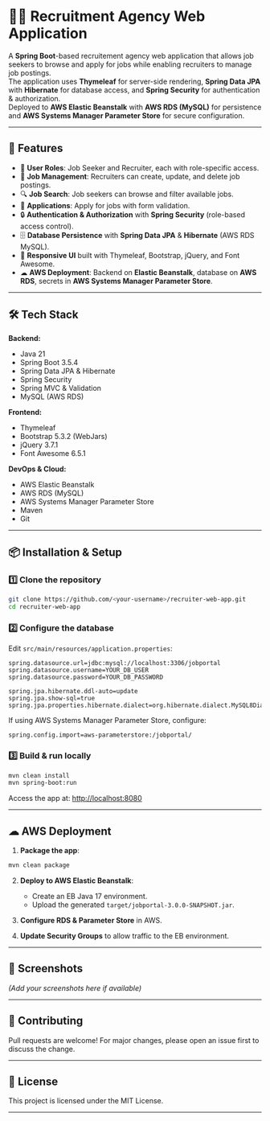 # 🧑‍💼 Recruitment Agency Web Application

A **Spring Boot**-based recruitement agency web application that allows job seekers to browse and apply for jobs while enabling recruiters to manage job postings.  
The application uses **Thymeleaf** for server-side rendering, **Spring Data JPA** with **Hibernate** for database access, and **Spring Security** for authentication & authorization.  
Deployed to **AWS Elastic Beanstalk** with **AWS RDS (MySQL)** for persistence and **AWS Systems Manager Parameter Store** for secure configuration.

---


## 📌 Features
- 👤 **User Roles**: Job Seeker and Recruiter, each with role-specific access.
- 📝 **Job Management**: Recruiters can create, update, and delete job postings.
- 🔍 **Job Search**: Job seekers can browse and filter available jobs.
- 📄 **Applications**: Apply for jobs with form validation.
- 🔒 **Authentication & Authorization** with **Spring Security** (role-based access control).
- 🗄 **Database Persistence** with **Spring Data JPA** & **Hibernate** (AWS RDS MySQL).
- 🎨 **Responsive UI** built with Thymeleaf, Bootstrap, jQuery, and Font Awesome.
- ☁ **AWS Deployment**: Backend on **Elastic Beanstalk**, database on **AWS RDS**, secrets in **AWS Systems Manager Parameter Store**.

---

## 🛠 Tech Stack
**Backend:**
- Java 21
- Spring Boot 3.5.4
- Spring Data JPA & Hibernate
- Spring Security
- Spring MVC & Validation
- MySQL (AWS RDS)

**Frontend:**
- Thymeleaf
- Bootstrap 5.3.2 (WebJars)
- jQuery 3.7.1
- Font Awesome 6.5.1

**DevOps & Cloud:**
- AWS Elastic Beanstalk
- AWS RDS (MySQL)
- AWS Systems Manager Parameter Store
- Maven
- Git

---

## 📦 Installation & Setup

### 1️⃣ Clone the repository
```bash
git clone https://github.com/<your-username>/recruiter-web-app.git
cd recruiter-web-app
````

### 2️⃣ Configure the database

Edit `src/main/resources/application.properties`:

```properties
spring.datasource.url=jdbc:mysql://localhost:3306/jobportal
spring.datasource.username=YOUR_DB_USER
spring.datasource.password=YOUR_DB_PASSWORD

spring.jpa.hibernate.ddl-auto=update
spring.jpa.show-sql=true
spring.jpa.properties.hibernate.dialect=org.hibernate.dialect.MySQL8Dialect
```

If using AWS Systems Manager Parameter Store, configure:

```properties
spring.config.import=aws-parameterstore:/jobportal/
```

### 3️⃣ Build & run locally

```bash
mvn clean install
mvn spring-boot:run
```

Access the app at: [http://localhost:8080](http://localhost:8080)

---

## ☁ AWS Deployment

1. **Package the app**:

```bash
mvn clean package
```

2. **Deploy to AWS Elastic Beanstalk**:

   * Create an EB Java 17 environment.
   * Upload the generated `target/jobportal-3.0.0-SNAPSHOT.jar`.
3. **Configure RDS & Parameter Store** in AWS.
4. **Update Security Groups** to allow traffic to the EB environment.

---

## 📸 Screenshots

*(Add your screenshots here if available)*

---

## 🤝 Contributing

Pull requests are welcome! For major changes, please open an issue first to discuss the change.

---

## 📜 License

This project is licensed under the MIT License.

---

